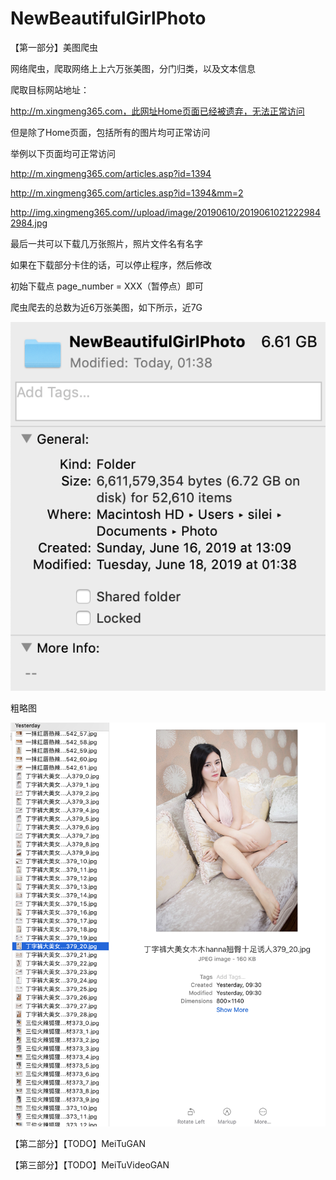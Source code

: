 # NewBeautifulGirlPhoto

【第一部分】美图爬虫

网络爬虫，爬取网络上上六万张美图，分门归类，以及文本信息

爬取目标网站地址：

http://m.xingmeng365.com，此网址Home页面已经被遗弃，无法正常访问

但是除了Home页面，包括所有的图片均可正常访问

举例以下页面均可正常访问

http://m.xingmeng365.com/articles.asp?id=1394

http://m.xingmeng365.com/articles.asp?id=1394&mm=2

http://img.xingmeng365.com//upload/image/20190610/20190610212229842984.jpg

最后一共可以下载几万张照片，照片文件名有名字

如果在下载部分卡住的话，可以停止程序，然后修改

初始下载点 page_number = XXX（暂停点）即可

爬虫爬去的总数为近6万张美图，如下所示，近7G

![1png](https://github.com/sileixinhua/NewBeautifulGirlPhoto/blob/master/1.png)

粗略图

![2png](https://github.com/sileixinhua/NewBeautifulGirlPhoto/blob/master/2.png)


【第二部分】【TODO】MeiTuGAN




【第三部分】【TODO】MeiTuVideoGAN


 

